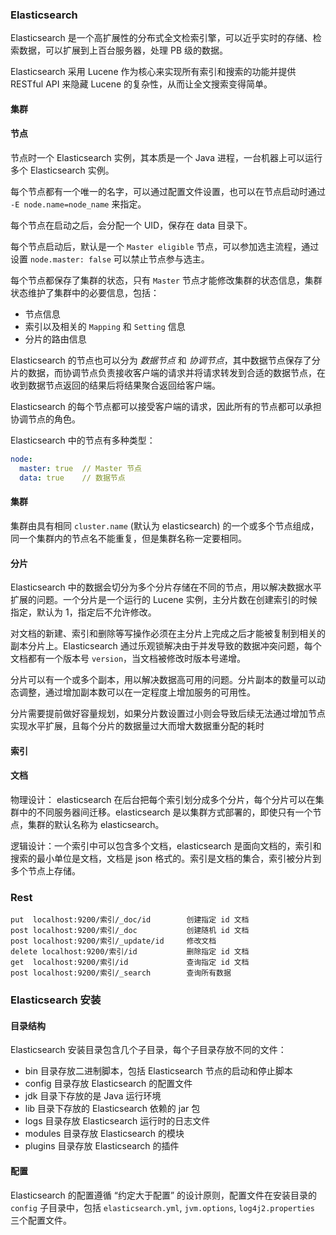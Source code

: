 ### Elasticsearch

Elasticsearch 是一个高扩展性的分布式全文检索引擎，可以近乎实时的存储、检索数据，可以扩展到上百台服务器，处理 PB 级的数据。

Elasticsearch 采用 Lucene 作为核心来实现所有索引和搜索的功能并提供 RESTful API 来隐藏 Lucene 的复杂性，从而让全文搜索变得简单。

#### 集群



#### 节点

节点时一个 Elasticsearch 实例，其本质是一个 Java 进程，一台机器上可以运行多个 Elasticsearch 实例。

每个节点都有一个唯一的名字，可以通过配置文件设置，也可以在节点启动时通过 `-E node.name=node_name` 来指定。

每个节点在启动之后，会分配一个 UID，保存在 data 目录下。



每个节点启动后，默认是一个 `Master eligible` 节点，可以参加选主流程，通过设置 `node.master: false` 可以禁止节点参与选主。

每个节点都保存了集群的状态，只有 `Master` 节点才能修改集群的状态信息，集群状态维护了集群中的必要信息，包括：

- 节点信息
- 索引以及相关的 `Mapping` 和 `Setting` 信息
- 分片的路由信息

Elasticsearch 的节点也可以分为  *数据节点*  和 *协调节点*，其中数据节点保存了分片的数据，而协调节点负责接收客户端的请求并将请求转发到合适的数据节点，在收到数据节点返回的结果后将结果聚合返回给客户端。

Elasticsearch 的每个节点都可以接受客户端的请求，因此所有的节点都可以承担协调节点的角色。



Elasticsearch 中的节点有多种类型：

```yml
node:
  master: true	// Master 节点
  data: true	// 数据节点
```



#### 集群

集群由具有相同 `cluster.name` (默认为 elasticsearch) 的一个或多个节点组成，同一个集群内的节点名不能重复，但是集群名称一定要相同。

#### 分片

Elasticsearch 中的数据会切分为多个分片存储在不同的节点，用以解决数据水平扩展的问题。一个分片是一个运行的 Lucene 实例，主分片数在创建索引的时候指定，默认为 1，指定后不允许修改。

对文档的新建、索引和删除等写操作必须在主分片上完成之后才能被复制到相关的副本分片上。Elasticsearch 通过乐观锁解决由于并发导致的数据冲突问题，每个文档都有一个版本号 `version`，当文档被修改时版本号递增。



分片可以有一个或多个副本，用以解决数据高可用的问题。分片副本的数量可以动态调整，通过增加副本数可以在一定程度上增加服务的可用性。



分片需要提前做好容量规划，如果分片数设置过小则会导致后续无法通过增加节点实现水平扩展，且每个分片的数据量过大而增大数据重分配的耗时

#### 索引

#### 文档

物理设计： elasticsearch 在后台把每个索引划分成多个分片，每个分片可以在集群中的不同服务器间迁移。elasticsearch 是以集群方式部署的，即使只有一个节点，集群的默认名称为 elasticsearch。

逻辑设计：一个索引中可以包含多个文档，elasticsearch 是面向文档的，索引和搜索的最小单位是文档，文档是 json 格式的。索引是文档的集合，索引被分片到多个节点上存储。


### Rest

```
put  localhost:9200/索引/_doc/id        创建指定 id 文档
post localhost:9200/索引/_doc           创建随机 id 文档
post localhost:9200/索引/_update/id     修改文档
delete localhost:9200/索引/id           删除指定 id 文档
get  localhost:9200/索引/id             查询指定 id 文档
post localhost:9200/索引/_search        查询所有数据
```

### Elasticsearch 安装

#### 目录结构

Elasticsearch 安装目录包含几个子目录，每个子目录存放不同的文件：

- bin 目录存放二进制脚本，包括 Elasticsearch 节点的启动和停止脚本
- config 目录存放 Elasticsearch 的配置文件
- jdk 目录下存放的是 Java 运行环境
- lib 目录下存放的 Elasticsearch 依赖的 jar 包
- logs 目录存放 Elasticsearch 运行时的日志文件
- modules 目录存放 Elasticsearch 的模块
- plugins 目录存放 Elasticsearch 的插件

#### 配置

Elasticsearch 的配置遵循  “约定大于配置” 的设计原则，配置文件在安装目录的 `config` 子目录中，包括 `elasticsearch.yml`, `jvm.options`, `log4j2.properties` 三个配置文件。